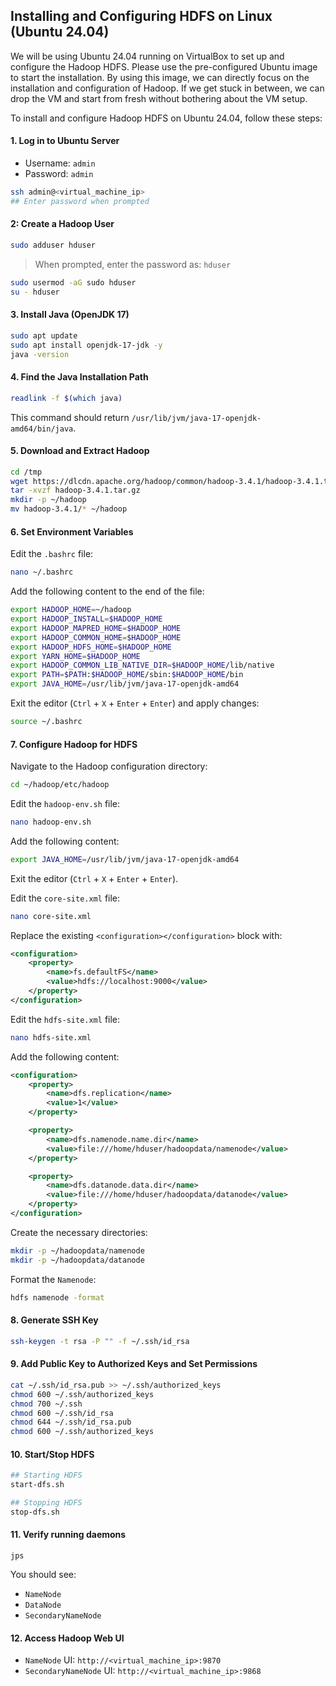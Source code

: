 ## Installing and Configuring HDFS on Linux (Ubuntu 24.04)

We will be using Ubuntu 24.04 running on VirtualBox to set up and configure the Hadoop HDFS. Please use the pre-configured Ubuntu image to start the installation. By using this image, we can directly focus on the installation and configuration of Hadoop. If we get stuck in between, we can drop the VM and start from fresh without bothering about the VM setup.

To install and configure Hadoop HDFS on Ubuntu 24.04, follow these steps:

#### 1. Log in to Ubuntu Server

- Username: `admin`
- Password: `admin`

```bash
ssh admin@<virtual_machine_ip>
## Enter password when prompted
```

#### 2: Create a Hadoop User

```bash
sudo adduser hduser
```

> When prompted, enter the password as: `hduser`

```bash
sudo usermod -aG sudo hduser
su - hduser
```

#### 3. Install Java (OpenJDK 17)

```bash
sudo apt update
sudo apt install openjdk-17-jdk -y
java -version
```

#### 4. Find the Java Installation Path

```bash
readlink -f $(which java)
```

This command should return `/usr/lib/jvm/java-17-openjdk-amd64/bin/java`.

#### 5. Download and Extract Hadoop

```bash
cd /tmp
wget https://dlcdn.apache.org/hadoop/common/hadoop-3.4.1/hadoop-3.4.1.tar.gz
tar -xvzf hadoop-3.4.1.tar.gz
mkdir -p ~/hadoop
mv hadoop-3.4.1/* ~/hadoop
```

#### 6. Set Environment Variables

Edit the `.bashrc` file:

```bash
nano ~/.bashrc
```

Add the following content to the end of the file:

```bash
export HADOOP_HOME=~/hadoop
export HADOOP_INSTALL=$HADOOP_HOME
export HADOOP_MAPRED_HOME=$HADOOP_HOME
export HADOOP_COMMON_HOME=$HADOOP_HOME
export HADOOP_HDFS_HOME=$HADOOP_HOME
export YARN_HOME=$HADOOP_HOME
export HADOOP_COMMON_LIB_NATIVE_DIR=$HADOOP_HOME/lib/native
export PATH=$PATH:$HADOOP_HOME/sbin:$HADOOP_HOME/bin
export JAVA_HOME=/usr/lib/jvm/java-17-openjdk-amd64
```

Exit the editor (`Ctrl` + `X` + `Enter` + `Enter`) and apply changes:

```bash
source ~/.bashrc
```

#### 7. Configure Hadoop for HDFS

Navigate to the Hadoop configuration directory:

```bash
cd ~/hadoop/etc/hadoop
```

Edit the `hadoop-env.sh` file:

```bash
nano hadoop-env.sh
```

Add the following content:

```bash
export JAVA_HOME=/usr/lib/jvm/java-17-openjdk-amd64
```

Exit the editor (`Ctrl` + `X` + `Enter` + `Enter`).

Edit the `core-site.xml` file:

```bash
nano core-site.xml
```

Replace the existing `<configuration></configuration>` block with:

```xml
<configuration>
    <property>
        <name>fs.defaultFS</name>
        <value>hdfs://localhost:9000</value>
    </property>
</configuration>
```

Edit the `hdfs-site.xml` file:

```bash
nano hdfs-site.xml
```

Add the following content:

```xml
<configuration>
    <property>
        <name>dfs.replication</name>
        <value>1</value>
    </property>

    <property>
        <name>dfs.namenode.name.dir</name>
        <value>file:///home/hduser/hadoopdata/namenode</value>
    </property>

    <property>
        <name>dfs.datanode.data.dir</name>
        <value>file:///home/hduser/hadoopdata/datanode</value>
    </property>
</configuration>
```

Create the necessary directories:

```bash
mkdir -p ~/hadoopdata/namenode
mkdir -p ~/hadoopdata/datanode
```

Format the `Namenode`:

```bash
hdfs namenode -format
```

#### 8. Generate SSH Key

```bash
ssh-keygen -t rsa -P "" -f ~/.ssh/id_rsa
```

#### 9. Add Public Key to Authorized Keys and Set Permissions

```bash
cat ~/.ssh/id_rsa.pub >> ~/.ssh/authorized_keys
chmod 600 ~/.ssh/authorized_keys
chmod 700 ~/.ssh
chmod 600 ~/.ssh/id_rsa
chmod 644 ~/.ssh/id_rsa.pub
chmod 600 ~/.ssh/authorized_keys
```

#### 10. Start/Stop HDFS

```bash
## Starting HDFS
start-dfs.sh

## Stopping HDFS
stop-dfs.sh
```

#### 11. Verify running daemons

    jps

You should see:

- `NameNode`
- `DataNode`
- `SecondaryNameNode`

#### 12. Access Hadoop Web UI

- `NameNode` UI: `http://<virtual_machine_ip>:9870`
- `SecondaryNameNode` UI: `http://<virtual_machine_ip>:9868`